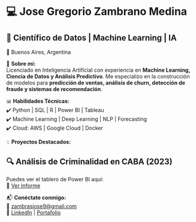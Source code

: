 # 💻 Jose Gregorio Zambrano Medina  
## 🚀 Científico de Datos | Machine Learning | IA  
📍 Buenos Aires, Argentina  

🎯 **Sobre mí:**  
Licenciado en Inteligencia Artificial con experiencia en **Machine Learning, Ciencia de Datos y Análisis Predictivo**. Me especializo en la construcción de modelos para **predicción de ventas, análisis de churn, detección de fraude y sistemas de recomendación**.  

📊 **Habilidades Técnicas:**  
✔️ Python | SQL | R | Power BI | Tableau  
✔️ Machine Learning | Deep Learning | NLP | Forecasting  
✔️ Cloud: AWS | Google Cloud | Docker  

💡 **Proyectos Destacados:**  
## 🔍 Análisis de Criminalidad en CABA (2023)
Puedes ver el tablero de Power BI aquí:  
🔗 [Ver Informe](https://app.powerbi.com/reportEmbed?reportId=ba28019f-87f3-4840-a6a2-591dd41a7ee6&autoAuth=true&ctid=6669feab-699f-4cbc-b42f-12d2e634e7d2)

 

📬 **Conéctate conmigo:**  
📧 zambrasjose9@gmail.com  
🔗 [LinkedIn](www.linkedin.com/in/josé-gregorio-zambrano-medina-46ba1520a) | [Portafolio](https://github.com/zambrajose9)  
